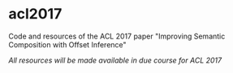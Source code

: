 # acl2017
Code and resources of the ACL 2017 paper "Improving Semantic Composition with Offset Inference"

_All resources will be made available in due course for ACL 2017_
